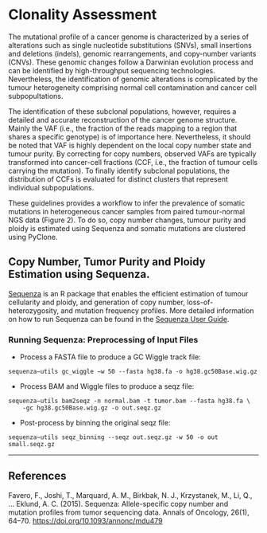 # Clonality Assessment

The mutational profile of a cancer genome is characterized by a series of alterations such as single nucleotide substitutions (SNVs), small insertions and deletions (indels), genomic rearrangements, and copy-number variants (CNVs). These genomic changes follow a Darwinian evolution process and can be identified by high-throughput sequencing technologies. Nevertheless, the identification of genomic alterations is complicated by the tumour heterogeneity comprising normal cell contamination and cancer cell subpopultations.  

The identification of these subclonal populations, however, requires a detailed and accurate reconstruction of the cancer genome structure. Mainly the VAF (i.e., the fraction of the reads mapping to a region that shares a specific genotype) is of importance here. Nevertheless, it should be noted that VAF is highly dependent on the local copy number state and tumour purity. By correcting for copy numbers, observed VAFs are typically transformed into cancer-cell fractions (CCF, i.e., the fraction of tumour cells carrying the mutation). To finally identify subclonal populations, the distribution of CCFs is evaluated for distinct clusters that represent individual subpopulations.  

These guidelines provides a workflow to infer the prevalence of somatic mutations in heterogeneous cancer samples from paired tumour-normal NGS data (Figure 2). To do so, copy number changes, tumour purity and ploidy is estimated using Sequenza and somatic mutations are clustered using PyClone. 

## Copy Number, Tumor Purity and Ploidy Estimation using Sequenza. 

[Sequenza](https://cran.r-project.org/web/packages/sequenza/vignettes/sequenza.html) is an R package that enables the efficient estimation of tumour cellularity and ploidy, and generation of copy number, loss-of-heterozygosity, and mutation frequency profiles. More detailed information on how to run Sequenza can be found in the [Sequenza User Guide](https://cran.r-project.org/web/packages/sequenza/vignettes/sequenza.html).

### Running Sequenza: Preprocessing of Input Files
* Process a FASTA file to produce a GC Wiggle track file:
```
sequenza−utils gc_wiggle −w 50 --fasta hg38.fa -o hg38.gc50Base.wig.gz
```
* Process BAM and Wiggle files to produce a seqz file:
```
sequenza−utils bam2seqz -n normal.bam -t tumor.bam --fasta hg38.fa \
    -gc hg38.gc50Base.wig.gz -o out.seqz.gz
```
* Post-process by binning the original seqz file:
```
sequenza−utils seqz_binning --seqz out.seqz.gz -w 50 -o out small.seqz.gz
```


---
## References
Favero, F., Joshi, T., Marquard, A. M., Birkbak, N. J., Krzystanek, M., Li, Q., … Eklund, A. C. (2015). Sequenza: Allele-specific copy number and mutation profiles from tumor sequencing data. Annals of Oncology, 26(1), 64–70. https://doi.org/10.1093/annonc/mdu479
